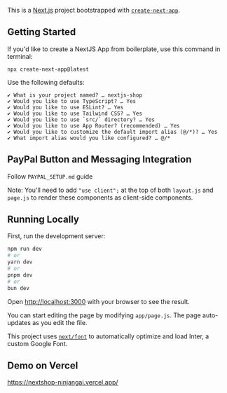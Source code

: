 This is a [Next.js](https://nextjs.org/) project bootstrapped with [`create-next-app`](https://github.com/vercel/next.js/tree/canary/packages/create-next-app).

## Getting Started

If you'd like to create a NextJS App from boilerplate, use this command in terminal:

```
npx create-next-app@latest
```

Use the following defaults:

```
✔ What is your project named? … nextjs-shop
✔ Would you like to use TypeScript? … Yes
✔ Would you like to use ESLint? … Yes
✔ Would you like to use Tailwind CSS? … Yes
✔ Would you like to use `src/` directory? … Yes
✔ Would you like to use App Router? (recommended) … Yes
✔ Would you like to customize the default import alias (@/*)? … Yes
✔ What import alias would you like configured? … @/*
```

## PayPal Button and Messaging Integration

Follow `PAYPAL_SETUP.md` guide

Note: You'll need to add `"use client";` at the top of both `layout.js` and `page.js` to render these components as client-side components.

## Running Locally

First, run the development server:

```bash
npm run dev
# or
yarn dev
# or
pnpm dev
# or
bun dev
```

Open [http://localhost:3000](http://localhost:3000) with your browser to see the result.

You can start editing the page by modifying `app/page.js`. The page auto-updates as you edit the file.

This project uses [`next/font`](https://nextjs.org/docs/basic-features/font-optimization) to automatically optimize and load Inter, a custom Google Font.

## Demo on Vercel

https://nextshop-ninjangai.vercel.app/

